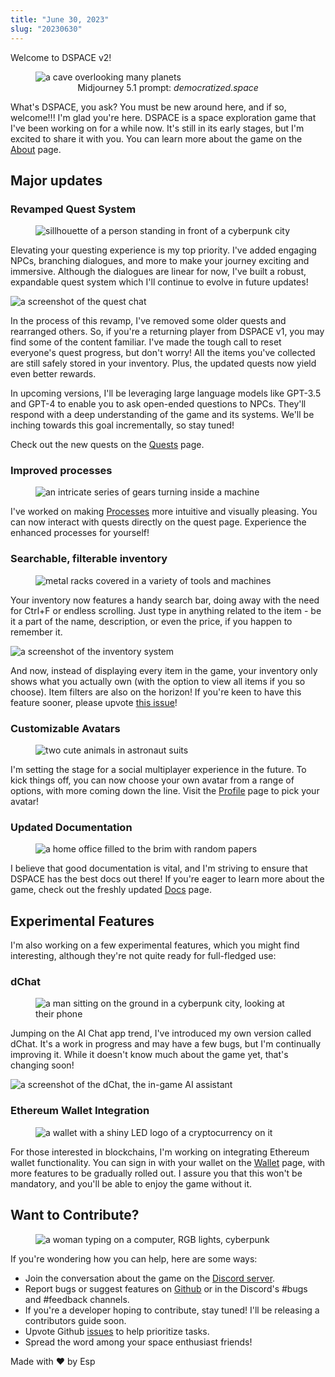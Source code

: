 ```yaml
---
title: "June 30, 2023"
slug: "20230630"
---
```


Welcome to DSPACE v2!

<figure>
    <img src="/assets/changelog/20230630/democratizedspace.jpg" alt="a cave overlooking many planets" />
    <figcaption align="center">Midjourney 5.1 prompt: <em>democratized.space</em></figcaption>
</figure>

What's DSPACE, you ask? You must be new around here, and if so, welcome!!! I'm glad you're here. DSPACE is a space exploration game that I've been working on for a while now. It's still in its early stages, but I'm excited to share it with you. You can learn more about the game on the [About](/docs/about) page.

## Major updates

### Revamped Quest System

<figure>
    <img src="/assets/changelog/20230630/quest.jpg" alt="sillhouette of a person standing in front of a cyberpunk city" />
</figure>

Elevating your questing experience is my top priority. I've added engaging NPCs, branching dialogues, and more to make your journey exciting and immersive. Although the dialogues are linear for now, I've built a robust, expandable quest system which I'll continue to evolve in future updates!

![a screenshot of the quest chat](/assets/changelog/20230630/screenshot_questchat.jpg)

In the process of this revamp, I've removed some older quests and rearranged others. So, if you're a returning player from DSPACE v1, you may find some of the content familiar. I've made the tough call to reset everyone's quest progress, but don't worry! All the items you've collected are still safely stored in your inventory. Plus, the updated quests now yield even better rewards.

In upcoming versions, I'll be leveraging large language models like GPT-3.5 and GPT-4 to enable you to ask open-ended questions to NPCs. They'll respond with a deep understanding of the game and its systems. We'll be inching towards this goal incrementally, so stay tuned!

Check out the new quests on the [Quests](/quests) page.

### Improved processes

<figure>
    <img src="/assets/changelog/20230630/processes.jpg" alt="an intricate series of gears turning inside a machine" />
</figure>

I've worked on making [Processes](/docs/processes) more intuitive and visually pleasing. You can now interact with quests directly on the quest page. Experience the enhanced processes for yourself!

### Searchable, filterable inventory

<figure>
    <img src="/assets/changelog/20230630/inventory.jpg" alt="metal racks covered in a variety of tools and machines" />
</figure>

Your inventory now features a handy search bar, doing away with the need for Ctrl+F or endless scrolling. Just type in anything related to the item - be it a part of the name, description, or even the price, if you happen to remember it.

![a screenshot of the inventory system](/assets/changelog/20230630/screenshot_inventory.jpg)

And now, instead of displaying every item in the game, your inventory only shows what you actually own (with the option to view all items if you so choose). Item filters are also on the horizon! If you're keen to have this feature sooner, please upvote [this issue](https://github.com/democratizedspace/dspace/issues/36)!

### Customizable Avatars

<figure>
    <img src="/assets/changelog/20230630/avatars.jpg" alt="two cute animals in astronaut suits" />
</figure>

I'm setting the stage for a social multiplayer experience in the future. To kick things off, you can now choose your own avatar from a range of options, with more coming down the line. Visit the [Profile](/profile) page to pick your avatar!

### Updated Documentation

<figure>
    <img src="/assets/changelog/20230630/papers.jpg" alt="a home office filled to the brim with random papers" />
</figure>

I believe that good documentation is vital, and I'm striving to ensure that DSPACE has the best docs out there! If you're eager to learn more about the game, check out the freshly updated [Docs](/docs) page.

## Experimental Features

I'm also working on a few experimental features, which you might find interesting, although they're not quite ready for full-fledged use:

### dChat

<figure>
    <img src="/assets/changelog/20230630/smartphone.jpg" alt="a man sitting on the ground in a cyberpunk city, looking at their phone" />
</figure>

Jumping on the AI Chat app trend, I've introduced my own version called dChat. It's a work in progress and may have a few bugs, but I'm continually improving it. While it doesn't know much about the game yet, that's changing soon!

![a screenshot of the dChat, the in-game AI assistant](/assets/changelog/20230630/screenshot_dChat.jpg)

### Ethereum Wallet Integration

<figure>
    <img src="/assets/changelog/20230630/wallet.jpg" alt="a wallet with a shiny LED logo of a cryptocurrency on it" />
</figure>

For those interested in blockchains, I'm working on integrating Ethereum wallet functionality. You can sign in with your wallet on the [Wallet](/wallet) page, with more features to be gradually rolled out. I assure you that this won't be mandatory, and you'll be able to enjoy the game without it.

## Want to Contribute?

<figure>
    <img src="/assets/changelog/20230630/hacker.jpg" alt="a woman typing on a computer, RGB lights, cyberpunk" />
</figure>

If you're wondering how you can help, here are some ways:

- Join the conversation about the game on the [Discord server](https://discord.gg/A3UAfYvnxM).
- Report bugs or suggest features on [Github](https://github.com/democratizedspace/dspace/issues) or in the Discord's #bugs and #feedback channels.
- If you're a developer hoping to contribute, stay tuned! I'll be releasing a contributors guide soon.
- Upvote Github [issues](https://github.com/democratizedspace/dspace/issues) to help prioritize tasks.
- Spread the word among your space enthusiast friends!

Made with ❤️ by Esp
